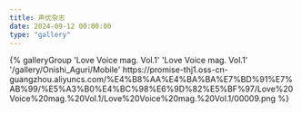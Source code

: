 ```yaml
---
title: 声优杂志
date: 2024-09-12 00:00:00
type: "gallery"
---
```

<div class="gallery-group-main">
{% galleryGroup 'Love Voice mag. Vol.1' 'Love Voice mag. Vol.1' '/gallery/Onishi_Aguri/Mobile' https://promise-thj1.oss-cn-guangzhou.aliyuncs.com/%E4%B8%AA%E4%BA%BA%E7%BD%91%E7%AB%99/%E5%A3%B0%E4%BC%98%E6%9D%82%E5%BF%97/Love%20Voice%20mag.%20Vol.1/Love%20Voice%20mag.%20Vol.1/00009.png %}
</div>




